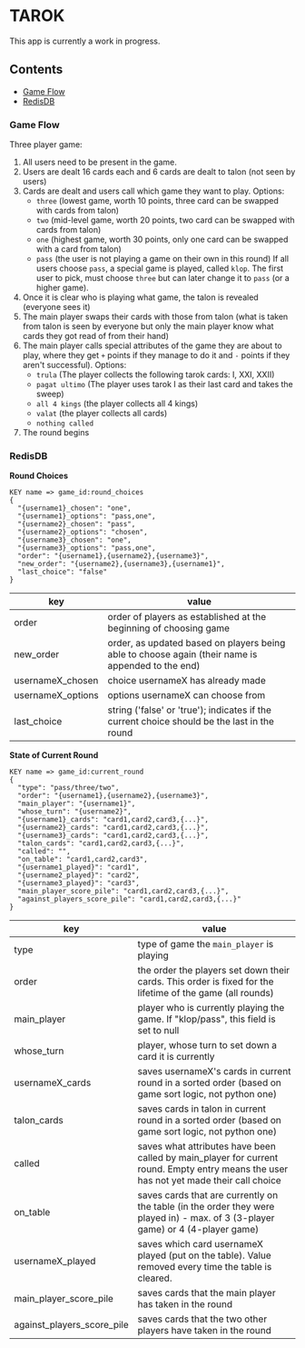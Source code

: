 # TAROK
This app is currently a work in progress.

## Contents
* [Game Flow](#game-flow)
* [RedisDB](#redisdb)


### Game Flow
Three player game:
1. All users need to be present in the game.
2. Users are dealt 16 cards each and 6 cards are dealt to talon (not seen by users)
3. Cards are dealt and users call which game they want to play.
    Options:
    - `three` (lowest game, worth 10 points, three card can be swapped with cards from talon)
    - `two` (mid-level game, worth 20 points, two card can be swapped with cards from talon)
    - `one` (highest game, worth 30 points, only one card can be swapped with a card from talon)
    - `pass` (the user is not playing a game on their own in this round)
    If all users choose `pass`, a special game is played, called `klop`.
    The first user to pick, must choose `three` but can later change it to `pass` (or a higher game).
4. Once it is clear who is playing what game, the talon is revealed (everyone sees it)
5. The main player swaps their cards with those from talon
(what is taken from talon is seen by everyone but only the main player know what cards they got read of from their hand)
6. The main player calls special attributes of the game they are about to play, where they get `+` points if they manage to do it 
and `-` points if they aren't successful).
    Options:
    - `trula` (The player collects the following tarok cards: I, XXI, XXII)
    - `pagat ultimo` (The player uses tarok I as their last card and takes the sweep)
    - `all 4 kings` (the player collects all 4 kings)
    - `valat` (the player collects all cards)
    - `nothing called`
7. The round begins


### RedisDB

**Round Choices**
```
KEY name => game_id:round_choices
{
  "{username1}_chosen": "one",
  "{username1}_options": "pass,one",
  "{username2}_chosen": "pass",
  "{username2}_options": "chosen",
  "{username3}_chosen": "one",
  "{username3}_options": "pass,one",
  "order": "{username1},{username2},{username3}",
  "new_order": "{username2},{username3},{username1}",
  "last_choice": "false"
}
```
key               | value                                                     | 
----------------- | --------------------------------------------------------- | 
order             | order of players as established at the beginning of choosing game
new_order         | order, as updated based on players being able to choose again (their name is appended to the end)
usernameX_chosen  | choice usernameX has already made
usernameX_options | options usernameX can choose from
last_choice       | string ('false' or 'true'); indicates if the current choice should be the last in the round


**State of Current Round**
```
KEY name => game_id:current_round
{
  "type": "pass/three/two",
  "order": "{username1},{username2},{username3}",
  "main_player": "{username1}",
  "whose_turn": "{username2}",
  "{username1}_cards": "card1,card2,card3,{...}",
  "{username2}_cards": "card1,card2,card3,{...}",
  "{username3}_cards": "card1,card2,card3,{...}",
  "talon_cards": "card1,card2,card3,{...}",
  "called": "",
  "on_table": "card1,card2,card3",
  "{username1_played}": "card1",
  "{username2_played}": "card2",
  "{username3_played}": "card3",
  "main_player_score_pile": "card1,card2,card3,{...}",
  "against_players_score_pile": "card1,card2,card3,{...}"
}
```
key                        | value                                                     | 
-------------------------- | --------------------------------------------------------- | 
type                       | type of game the `main_player` is playing
order                      | the order the players set down their cards. This order is fixed for the lifetime of the game (all rounds)
main_player                | player who is currently playing the game. If "klop/pass", this field is set to null
whose_turn                 | player, whose turn to set down a card it is currently
usernameX_cards            | saves usernameX's cards in current round in a sorted order (based on game sort logic, not python one)
talon_cards                | saves cards in talon in current round in a sorted order (based on game sort logic, not python one)
called                     | saves what attributes have been called by main_player for current round. Empty entry means the user has not yet made their call choice
on_table                   | saves cards that are currently on the table (in the order they were played in) - max. of 3 (3-player game) or 4 (4-player game)
usernameX_played           | saves which card usernameX played (put on the table). Value removed every time the table is cleared.
main_player_score_pile     | saves cards that the main player has taken in the round
against_players_score_pile | saves cards that the two other players have taken in the round
